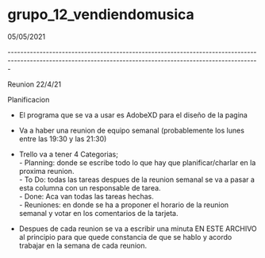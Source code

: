 # grupo_12_vendiendomusica
05/05/2021




-------------------------------------------------------------------------------------------------------------------------------------------------------------<br>

Reunion 22/4/21 <br>

Planificacion <br>
  - El programa que se va a usar es AdobeXD para el diseño de la pagina <br>
  - Va a haber una reunion de equipo semanal (probablemente los lunes entre las 19:30 y las 21:30)
  - Trello va a tener 4 Categorias; <br>
                                  - Planning: donde se escribe todo lo que hay que planificar/charlar en la proxima reunion. <br>
                                  - To Do: todas las tareas despues de la reunion semanal se va a pasar a esta columna con un responsable de tarea. <br>
                                  - Done: Aca van todas las tareas hechas. <br>
                                  - Reuniones: en donde se ha a proponer el horario de la reunion semanal y votar en los comentarios de la tarjeta. <br>

   - Despues de cada reunion se va a escribir una minuta EN ESTE ARCHIVO al principio para que quede constancia de que se hablo y acordo trabajar en la semana de cada reunion. <br>
                               
  

